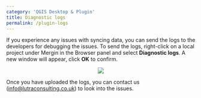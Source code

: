 ```yaml
---
category: 'QGIS Desktop & Plugin'
title: Diagnostic logs
permalink: /plugin-logs
---
```

If you experience any issues with syncing data, you can send the logs to the developers for debugging the issues. To send the logs, right-click on a local project under Mergin in the Browser panel and select **Diagnostic logs**. A new window will appear, click **OK** to confirm.

<p align="center"><img src="../images/qgis-plugin/plugin-logs.png"></p>

Once you have uploaded the logs, you can contact us (info@lutraconsulting.co.uk) to look into the issues.
